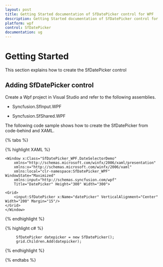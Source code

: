 ```yaml
---
layout: post
title: Getting Started documentation of SfDatePicker control for WPF
description: Getting Started documentation of SfDatePicker control for WPF
platform: wpf
control: SfDatePicker
documentation: ug
---
```


# Getting Started

This section explains how to create the SfDatePicker control

## Adding SfDatePicker control

Create a Wpf project in Visual Studio and refer to the following assemblies.

* Syncfusion.SfInput.WPF

* Syncfusion.SfShared.WPF

The following code sample shows how to create the SfDatePicker from code-behind and XAML. 

{% tabs %}

{% highlight XAML %}

	<Window x:Class="SfDatePicker_WPF.DateSelectorDemo"
        xmlns="http://schemas.microsoft.com/winfx/2006/xaml/presentation"
        xmlns:x="http://schemas.microsoft.com/winfx/2006/xaml"
        xmlns:local="clr-namespace:SfDatePicker_WPF" WindowState="Maximized"
        xmlns:input="http://schemas.syncfusion.com/wpf"
        Title="DatePicker" Height="300" Width="300">

    <Grid>
        <input:SfDatePicker x:Name="datePicker" VerticalAlignment="Center" Width="200" Margin="15"/>
    </Grid>
    </Window>

{% endhighlight %}

{% highlight c# %}

	     SfDatePicker datepicker = new SfDatePicker();
         grid.Children.Add(datepicker);

{% endhighlight %}

{% endtabs %}






